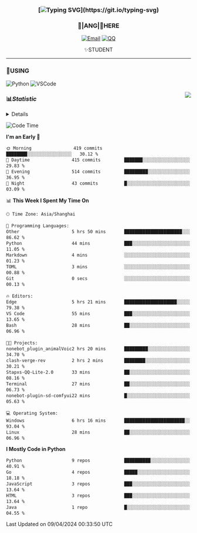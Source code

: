 <div align="center">


### [![Typing SVG](https://readme-typing-svg.herokuapp.com?size=25&duration=2500&color=8C43EA&vCenter=true&width=200&height=40&lines=%F0%9F%8C%B1ANGJustinl%F0%9F%8C%B1+!)](https://git.io/typing-svg)


### 🥛|**ANG**|🥛HERE



[![Email](https://img.shields.io/badge/Email-ANGJustin@163.com-6A5ACD?style=flat-square&logoColor=fff)](mailto:ANGJustinl@163.com)
[![QQ](https://img.shields.io/badge/QQ-77139032-98FB98?style=flat-square&logoColor=fff)](https://qm.qq.com/cgi-bin/qm/qr?k=mcs-cON_aPNfc3hO8-H7lWJHDX-5nKr7&noverify=0)




✨STUDENT 

</div>

---

### 🎨USING

![Python](https://img.shields.io/badge/-Python-blue?style=flat-square&logo=Python&logoColor=fff)
![VSCode](https://img.shields.io/badge/-VSCode-blue?style=flat-square&logo=visualstudiocode&logoColor=fff)


<a href="#">
  <img align="right" src="https://github-readme-stats.vercel.app/api?username=ANGJustinl&count_private=true&show_icons=true&hide_border=true&bg_color=15,f2f7fd,E0EAFC" />
</a>




### 📊*Statistic* 

<details>

<p align="center">
   <img src="github-metrics.svg" alt="typing-svg">
</p>

[![Github activity graph](https://github-readme-activity-graph.angforever.top/graph?username=ANGJustinl&theme=dracula)](https://github.com/ANGJustinl/ANGJustinl)

</details>

<!--START_SECTION:waka-->
![Code Time](http://img.shields.io/badge/Code%20Time-23%20hrs%201%20min-blue)

**I'm an Early 🐤** 

```text
🌞 Morning                419 commits         ████████░░░░░░░░░░░░░░░░░   30.12 % 
🌆 Daytime                415 commits         ███████░░░░░░░░░░░░░░░░░░   29.83 % 
🌃 Evening                514 commits         █████████░░░░░░░░░░░░░░░░   36.95 % 
🌙 Night                  43 commits          █░░░░░░░░░░░░░░░░░░░░░░░░   03.09 % 
```


📊 **This Week I Spent My Time On** 

```text
🕑︎ Time Zone: Asia/Shanghai

💬 Programming Languages: 
Other                    5 hrs 50 mins       ██████████████████████░░░   86.62 % 
Python                   44 mins             ███░░░░░░░░░░░░░░░░░░░░░░   11.05 % 
Markdown                 4 mins              ░░░░░░░░░░░░░░░░░░░░░░░░░   01.23 % 
TOML                     3 mins              ░░░░░░░░░░░░░░░░░░░░░░░░░   00.88 % 
Git                      0 secs              ░░░░░░░░░░░░░░░░░░░░░░░░░   00.13 % 

🔥 Editors: 
Edge                     5 hrs 21 mins       ████████████████████░░░░░   79.38 % 
VS Code                  55 mins             ███░░░░░░░░░░░░░░░░░░░░░░   13.65 % 
Bash                     28 mins             ██░░░░░░░░░░░░░░░░░░░░░░░   06.96 % 

🐱‍💻 Projects: 
nonebot_plugin_animalVoic2 hrs 20 mins       █████████░░░░░░░░░░░░░░░░   34.70 % 
clash-verge-rev          2 hrs 2 mins        ████████░░░░░░░░░░░░░░░░░   30.21 % 
Stapxs-QQ-Lite-2.0       33 mins             ██░░░░░░░░░░░░░░░░░░░░░░░   08.16 % 
Terminal                 27 mins             ██░░░░░░░░░░░░░░░░░░░░░░░   06.73 % 
nonebot-plugin-sd-comfyui22 mins             █░░░░░░░░░░░░░░░░░░░░░░░░   05.63 % 

💻 Operating System: 
Windows                  6 hrs 16 mins       ███████████████████████░░   93.04 % 
Linux                    28 mins             ██░░░░░░░░░░░░░░░░░░░░░░░   06.96 % 
```

**I Mostly Code in Python** 

```text
Python                   9 repos             ██████████░░░░░░░░░░░░░░░   40.91 % 
Go                       4 repos             █████░░░░░░░░░░░░░░░░░░░░   18.18 % 
JavaScript               3 repos             ███░░░░░░░░░░░░░░░░░░░░░░   13.64 % 
HTML                     3 repos             ███░░░░░░░░░░░░░░░░░░░░░░   13.64 % 
Java                     1 repo              █░░░░░░░░░░░░░░░░░░░░░░░░   04.55 % 
```




 Last Updated on 09/04/2024 00:33:50 UTC
<!--END_SECTION:waka-->

